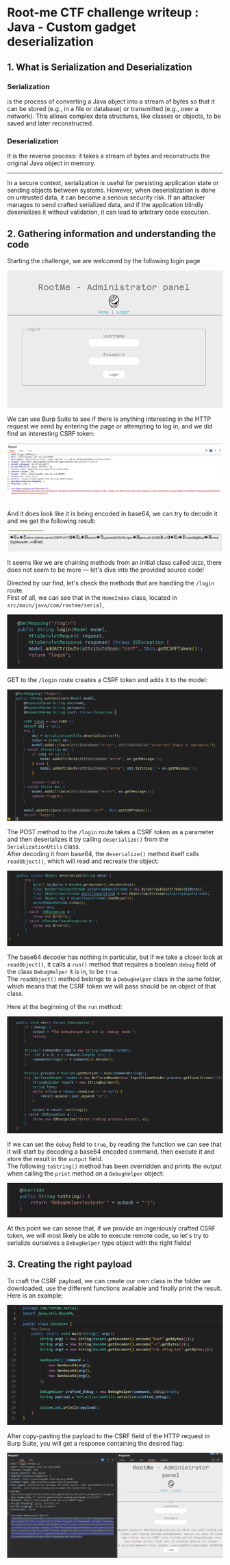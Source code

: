 # Root-me CTF challenge writeup : Java - Custom gadget deserialization

## 1. What is Serialization and Deserialization  

### Serialization
is the process of converting a Java object into a stream of bytes so that it can be stored (e.g., in a file or database) or transmitted (e.g., over a network). This allows complex data structures, like classes or objects, to be saved and later reconstructed.

### Deserialization
It is the reverse process: it takes a stream of bytes and reconstructs the original Java object in memory.  
  
------
  
In a secure context, serialization is useful for persisting application state or sending objects between systems. However, when deserialization is done on untrusted data, it can become a serious security risk. If an attacker manages to send crafted serialized data, and if the application blindly deserializes it without validation, it can lead to arbitrary code execution.


## 2. Gathering information and understanding the code

Starting the challenge, we are welcomed by the following login page  

![Login_page](https://github.com/K8avid/CTF_Java-_Custom_gadget_deserialisation/blob/main/login_page.png)

We can use Burp Suite to see if there is anything interesting in the HTTP request we send by entering the page or attempting to log in, and we did find an interesting CSRF token:

![Login_page](https://github.com/K8avid/CTF_Java-_Custom_gadget_deserialisation/blob/main/post_request_csrf.png)

And it does look like it is being encoded in base64, we can try to decode it and we get the following result:

![Login_page](https://github.com/K8avid/CTF_Java-_Custom_gadget_deserialisation/blob/main/csrf_decoded.png)

It seems like we are chaining methods from an initial class called `UUID`, there does not seem to be more — let's dive into the provided source code!

Directed by our find, let's check the methods that are handling the `/login` route.  
First of all, we can see that in the `HomeIndex` class, located in `src/main/java/com/rootme/serial`,  

![Login_page](https://github.com/K8avid/CTF_Java-_Custom_gadget_deserialisation/blob/main/get_login.png)  

GET to the `/login` route creates a CSRF token and adds it to the model:

![Login_page](https://github.com/K8avid/CTF_Java-_Custom_gadget_deserialisation/blob/main/post_login.png)  

The POST method to the `/login` route takes a CSRF token as a parameter and then deserializes it by calling `deserialize()` from the `SerializationUtils` class.  
After decoding it from base64, the `deserialize()` method itself calls `readObject()`, which will read and recreate the object:

![Login_page](https://github.com/K8avid/CTF_Java-_Custom_gadget_deserialisation/blob/main/deserialize.png)  

The base64 decoder has nothing in particular, but if we take a closer look at `readObject()`, it calls a `run()` method that requires a boolean `debug` field of the class `DebugHelper` it is in, to be `true`.  
The `readObject()` method belongs to a `DebugHelper` class in the same folder, which means that the CSRF token we will pass should be an object of that class.

Here at the beginning of the `run` method:  

![Login_page](https://github.com/K8avid/CTF_Java-_Custom_gadget_deserialisation/blob/main/run.png)  

If we can set the `debug` field to `true`, by reading the function we can see that it will start by decoding a base64 encoded command, then execute it and store the result in the `output` field.  
The following `toString()` method has been overridden and prints the output when calling the `print` method on a `DebugHelper` object:

![Login_page](https://github.com/K8avid/CTF_Java-_Custom_gadget_deserialisation/blob/main/toString.png)  

At this point we can sense that, if we provide an ingeniously crafted CSRF token, we will most likely be able to execute remote code, so let's try to serialize ourselves a `DebugHelper` type object with the right fields!

## 3. Creating the right payload  

To craft the CSRF payload, we can create our own class in the folder we downloaded, use the different functions available and finally print the result. Here is an example:

![Login_page](https://github.com/K8avid/CTF_Java-_Custom_gadget_deserialisation/blob/main/payload_gen.png)  

After copy-pasting the payload to the CSRF field of the HTTP request in Burp Suite, you will get a response containing the desired flag:

![Login_page](https://github.com/K8avid/CTF_Java-_Custom_gadget_deserialisation/blob/main/final.png)
